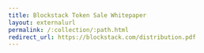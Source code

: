 ```yaml
---
title: Blockstack Token Sale Whitepaper
layout: externalurl
permalink: /:collection/:path.html
redirect_url: https://blockstack.com/distribution.pdf
---
```


